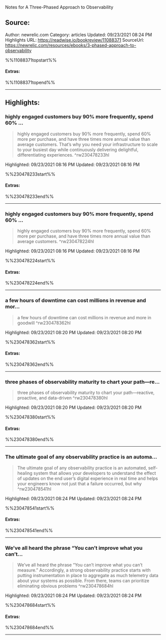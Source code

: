 Notes for A Three-Phased Approach to Observability

## Source:
Author: newrelic.com
Category: articles
Updated: 09/23/2021 08:24 PM
Highlights URL: https://readwise.io/bookreview/11088371
SourceUrl: https://newrelic.com/resources/ebooks/3-phased-approach-to-observability

%%11088371topstart%%
#### Extras:

%%11088371topend%%


 
-----
 ## Highlights:

### highly engaged customers buy 90% more frequently, spend 60% ...
>highly engaged customers buy 90% more frequently, spend 60% more per purchase, and have three times more annual value than average customers. That’s why you need your infrastructure to scale to your busiest day while continuously delivering delightful, differentiating experiences. ^rw230478233hl


Highlighted: 09/23/2021 08:16 PM
Updated: 09/23/2021 08:16 PM

%%230478233start%%
#### Extras:

%%230478233end%%



------

### highly engaged customers buy 90% more frequently, spend 60% ...
>highly engaged customers buy 90% more frequently, spend 60% more per purchase, and have three times more annual value than average customers. ^rw230478224hl


Highlighted: 09/23/2021 08:16 PM
Updated: 09/23/2021 08:16 PM

%%230478224start%%
#### Extras:

%%230478224end%%



------

### a few hours of downtime can cost millions in revenue and mor...
>a few hours of downtime can cost millions in revenue and more in goodwill ^rw230478362hl


Highlighted: 09/23/2021 08:20 PM
Updated: 09/23/2021 08:20 PM

%%230478362start%%
#### Extras:

%%230478362end%%



------

### three phases of observability maturity to chart your path—re...
>three phases of observability maturity to chart your path—reactive, proactive, and data-driven ^rw230478380hl


Highlighted: 09/23/2021 08:20 PM
Updated: 09/23/2021 08:20 PM

%%230478380start%%
#### Extras:

%%230478380end%%



------

### The ultimate goal of any observability practice is an automa...
>The ultimate goal of any observability practice is an automated, self-healing system that allows your developers to understand the effect of updates on the end user’s digital experience in real time and helps your engineers know not just that a failure occurred, but why ^rw230478541hl


Highlighted: 09/23/2021 08:24 PM
Updated: 09/23/2021 08:24 PM

%%230478541start%%
#### Extras:

%%230478541end%%



------

### We’ve all heard the phrase “You can’t improve what you can’t...
>We’ve all heard the phrase “You can’t improve what you can’t measure.” Accordingly, a strong observability practice starts with putting instrumentation in place to aggregate as much telemetry data about your systems as possible. From there, teams can prioritize eliminating obvious problems ^rw230478684hl


Highlighted: 09/23/2021 08:24 PM
Updated: 09/23/2021 08:24 PM

%%230478684start%%
#### Extras:

%%230478684end%%



------

